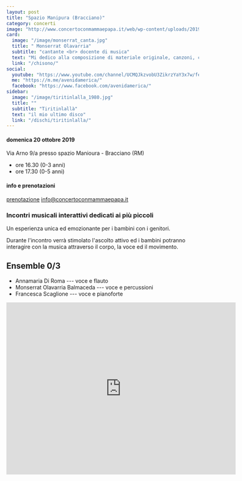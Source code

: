 ```yaml
---
layout: post
title: "Spazio Manipura (Bracciano)"
category: concerti
image: "http://www.concertoconmammaepapa.it/web/wp-content/uploads/2019/08/spazio-manipura-20-ottobre-2019.jpg"
card:
  image: "/image/monserrat_canta.jpg"
  title: " Monserrat Olavarria"
  subtitle: "cantante <br> docente di musica"
  text: "Mi dedico alla composizione di materiale originale, canzoni, canti e filastrocche che utilizzo nei propri percorsi didattici con i bambini di diverse età."
  link: "/chisono/"
social:
  youtube: "https://www.youtube.com/channel/UCMQJkzvobU3ZikrzYaY3x7w/featured/"
  me: "https://m.me/avenidamerica/"
  facebook: "https://www.facebook.com/avenidamerica/"
sidebar:
  image: "/image/tiritinlalla_1980.jpg"
  title: ""
  subtitle: "Tiritinlallà"
  text: "il mio ultimo disco"
  link: "/dischi/tiritinlalla/"
---
```


#### domenica 20 ottobre 2019
Via Arno 9/a presso spazio Manioura - Bracciano (RM)
* ore 16.30 (0-3 anni) 
* ore 17.30 (0-5 anni)


#### info e prenotazioni
[prenotazione](http://www.concertoconmammaepapa.it/web/prenotazione/)
[info@concertoconmammaepapa.it](mailto:info@concertoconmammaepapa.it)

### Incontri musicali interattivi dedicati ai più piccoli

Un esperienza unica ed emozionante per i bambini con i genitori.  

Durante l'incontro verrà stimolato l'ascolto attivo ed i bambini potranno interagire con la musica attraverso il corpo, la voce ed il movimento. 

## Ensemble 0/3
* Annamaria Di Roma --- voce e flauto
* Monserrat Olavarria Balmaceda --- voce e percussioni
* Francesca Scaglione --- voce e pianoforte
  

 <div class="embed-responsive embed-responsive-16by9">
<iframe src="https://www.google.com/maps/embed?pb=!1m14!1m8!1m3!1d5920.815719949602!2d12.170413!3d42.098735!3m2!1i1024!2i768!4f13.1!3m3!1m2!1s0x0%3A0x3cec84ae74cf5436!2sSpazio%20Manipura!5e0!3m2!1sit!2sit!4v1573598780035!5m2!1sit!2sit" width="600" height="450" frameborder="0" style="border:0;" allowfullscreen=""></iframe>
</div>



